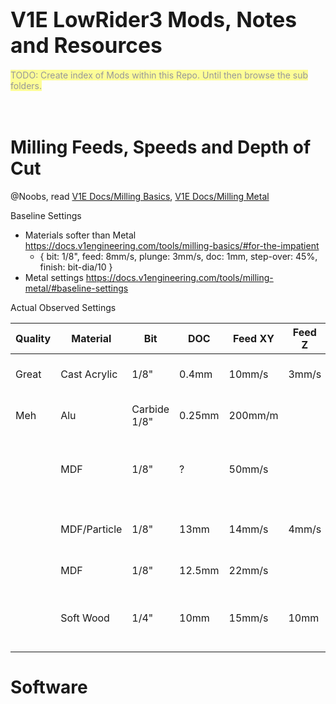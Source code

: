# <big>V1E LowRider3 Mods, Notes and Resources</big>

<mark style="opacity:0.4">
TODO: Create index of Mods within this Repo.  Until then browse the sub folders.</mark>
<br/><br/><br/>

# Milling Feeds, Speeds and Depth of Cut
@Noobs, read [V1E Docs/Milling Basics](https://docs.v1engineering.com/tools/milling-basics/), [V1E Docs/Milling Metal](https://docs.v1engineering.com/tools/milling-metal/)

Baseline Settings
- Materials softer than Metal https://docs.v1engineering.com/tools/milling-basics/#for-the-impatient
  - { bit: 1/8", feed: 8mm/s, plunge: 3mm/s, doc: 1mm, step-over: 45%, finish: bit-dia/10 } 
- Metal settings https://docs.v1engineering.com/tools/milling-metal/#baseline-settings


Actual Observed Settings

|Quality|Material|Bit|DOC|Feed XY|Feed Z|Speed|Coolant|Notes / Source |
| --- | --- | --- | --- | --- | --- | --- | --- | --- |
|Great|Cast Acrylic|1/8"|0.4mm|10mm/s|3mm/s|5k|NA|https://forum.v1e.com/t/first-acrylic-cut-advice-please/27712/9?u=azab2c
|Meh|Alu|Carbide 1/8"|0.25mm|200mm/m||10K|WD-40| https://forum.v1e.com/t/aluminum-plates-for-lr3-speeds-and-feeds/33094/6 |
||MDF|1/8"|?|50mm/s||||https://forum.v1e.com/t/lowrider-maximum-speeds-and-feeds-depends-cut-deep-with-slow-feeds-to-max-cut-volume/29228/3
||MDF/Particle|1/8"|13mm|14mm/s|4mm/s|20k|NA|Topic includes Ryan's profiles https://forum.v1e.com/t/doing-some-more-speed-testing/34972/4?u=azab2c
||MDF|1/8"|12.5mm|22mm/s||7k|NA|https://forum.v1e.com/t/lr3-speed/34613/4?u=azab2c
||Soft Wood|1/4"|10mm|15mm/s|10mm||NA|https://forum.v1e.com/t/lowrider-maximum-speeds-and-feeds-depends-cut-deep-with-slow-feeds-to-max-cut-volume/29228/12


# Software